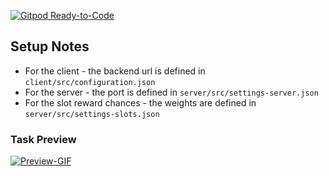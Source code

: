 
[![Gitpod Ready-to-Code](https://img.shields.io/badge/Gitpod-Ready--to--Code-blue?logo=gitpod)](https://gitpod.io/#https://github.com/sginev/zadacha-slot-machine) 

## Setup Notes

* For the client - the backend url is defined in `client/src/configuration.json`
* For the server - the port is defined in `server/src/settings-server.json`
* For the slot reward chances - the weights are defined in `server/src/settings-slots.json`

### Task Preview

[![Preview-GIF](https://sginev.github.io/zadacha-slot-machine/preview.gif)](https://sginev.github.io/zadacha-slot-machine/preview.gif)